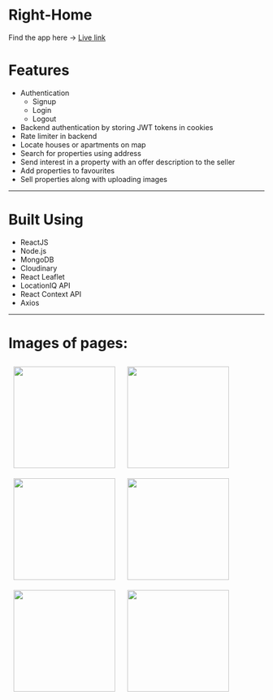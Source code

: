 # Right-Home

Find the app here -> <a href="https://right-home.onrender.com/">Live link</a>

# Features
* Authentication
    * Signup
    * Login
    * Logout
* Backend authentication by storing JWT tokens in cookies
* Rate limiter in backend
* Locate houses or apartments on map
* Search for properties using address
* Send interest in a property with an offer description to the seller
* Add properties to favourites
* Sell properties along with uploading images

***

# Built Using
* ReactJS
* Node.js
* MongoDB
* Cloudinary
* React Leaflet
* LocationIQ API
* React Context API
* Axios

***

# Images of pages:

<img align="center" src="https://res.cloudinary.com/dstxl4pzw/image/upload/v1695534385/imga1_leljof.png" height="200" style="margin: 10px;"/>
<img align="center" src="https://res.cloudinary.com/dstxl4pzw/image/upload/v1695534401/imga2_onbioj.png" height="200" style="margin: 10px;"/>
<img align="center" src="https://res.cloudinary.com/dstxl4pzw/image/upload/v1695534405/imga3_qbktca.png" height="200" style="margin: 10px;"/>
<img align="center" src="https://res.cloudinary.com/dstxl4pzw/image/upload/v1695534419/imga4_os1og5.png" height="200" style="margin: 10px;"/>
<img align="center" src="https://res.cloudinary.com/dstxl4pzw/image/upload/v1695534422/imga5_vysnub.png" height="200" style="margin: 10px;"/>
<img align="center" src="https://res.cloudinary.com/dstxl4pzw/image/upload/v1695534428/imga6_eu6htn.png" height="200" style="margin: 10px;"/>
